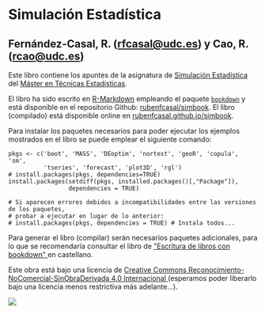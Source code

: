 # Simulación Estadística

## Fernández-Casal, R. (rfcasal@udc.es) y Cao, R. (rcao@udc.es)


Este libro contiene los apuntes de la asignatura de [Simulación Estadística](http://eamo.usc.es/pub/mte/index.php/es/?option=com_content&view=article&id=2201&idm=13&a%C3%B1o=2019) del [Máster en Técnicas Estadísticas](http://eio.usc.es/pub/mte). 

El libro ha sido escrito en [R-Markdown](http://rmarkdown.rstudio.com) empleando el paquete [`bookdown`](https://bookdown.org/yihui/bookdown/) y está disponible en el repositorio Github: [rubenfcasal/simbook](https://github.com/rubenfcasal/simbook). 
El libro (compilado) está disponible online en [rubenfcasal.github.io/simbook](https://rubenfcasal.github.io/simbook).

Para instalar los paquetes necesarios para poder ejecutar los ejemplos mostrados en el libro se puede emplear el siguiente comando:
```{r eval=FALSE}
pkgs <- c('boot', 'MASS', 'DEoptim', 'nortest', 'geoR', 'copula', 'sm',
          'tseries', 'forecast', 'plot3D', 'rgl')
# install.packages(pkgs, dependencies=TRUE)
install.packages(setdiff(pkgs, installed.packages()[,"Package"]), 
                 dependencies = TRUE)

# Si aparecen errores debidos a incompatibilidades entre las versiones de los paquetes, 
# probar a ejecutar en lugar de lo anterior:
# install.packages(pkgs, dependencies = TRUE) # Instala todos...
```

Para generar el libro (compilar) serán necesarios paquetes adicionales, 
para lo que se recomendaría consultar el libro de ["Escritura de libros con bookdown" ](https://rubenfcasal.github.io/bookdown_intro) en castellano.


Este obra está bajo una licencia de [Creative Commons Reconocimiento-NoComercial-SinObraDerivada 4.0 Internacional ](https://creativecommons.org/licenses/by-nc-nd/4.0/deed.es_ES) 
(esperamos poder liberarlo bajo una licencia menos restrictiva más adelante...).

![](https://licensebuttons.net/l/by-nc-nd/4.0/88x31.png)
